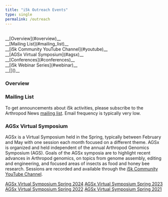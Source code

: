 ```yaml
---
title: "i5k Outreach Events"
type: single
permalink: /outreach
---
```

<br>
__[Overview](#overview)__<br>
__[Mailing List](#mailing_list)__<br>
__[i5k Community YouTube Channel](#youtube)__<br>
__[AGSx Virtual Symposium](#agsx)__<br>
__[Conferences](#conferences)__<br>
__[i5k Webinar Series](#webinar)__<br>
__[]()__<br>

<a name="overview"></a> 
### **Overview**

<a name="mailing_list"></a> 
### **Mailing List**
To get announcements about i5k activities, please subscribe to the Arthropod News [mailing list](https://listserv.ksu.edu/?SUBED1=ARTHROPODNEWS&A=1). Email frequency is typically very low.

<a name="agsx"></a> 
### **AGSx Virtual Symposium**
AGSx is a Virtual Symposium held in the Spring, typically between February and May with one session each month focused on a different theme. AGSx is organized and held independent of the annual Arthropod Genomics Symposium (AGS). Goals of the AGSx symposia are to highlight recent advances in Arthropod genomics, on topics from genome assembly, editing and engineering, and focused areas of insects as food and honey bee research. Sessions are recorded and available through the [i5k Community YouTube Channel](https://www.youtube.com/c/i5k_community).

[AGSx Virtual Symposium Spring 2024](/agsx2024)
[AGSx Virtual Symposium Spring 2023](/agsx2023)
[AGSx Virtual Symposium Spring 2022](/agsx2022)
[AGSx Virtual Symposium Spring 2021](/agsx2021)

